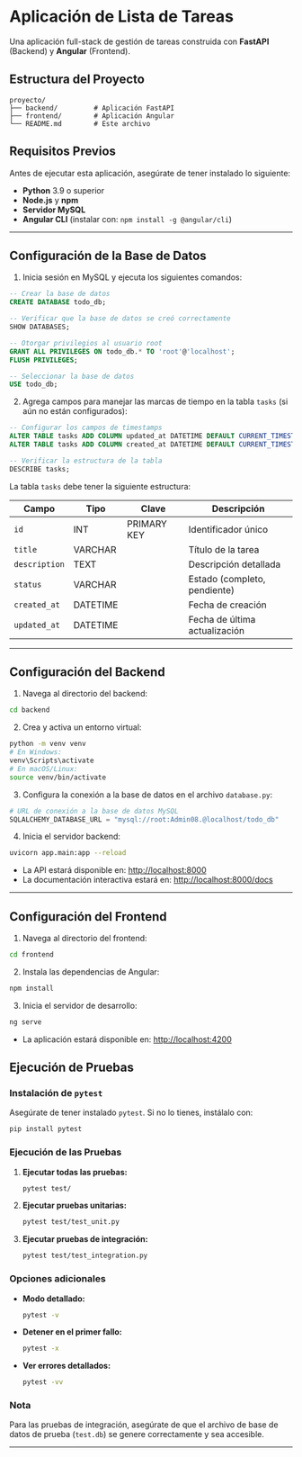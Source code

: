# Aplicación de Lista de Tareas

Una aplicación full-stack de gestión de tareas construida con **FastAPI** (Backend) y **Angular** (Frontend).

## **Estructura del Proyecto**
```
proyecto/
├── backend/         # Aplicación FastAPI
├── frontend/        # Aplicación Angular
└── README.md        # Este archivo
```

## **Requisitos Previos**

Antes de ejecutar esta aplicación, asegúrate de tener instalado lo siguiente:

- **Python** 3.9 o superior
- **Node.js** y **npm**
- **Servidor MySQL**
- **Angular CLI** (instalar con: `npm install -g @angular/cli`)

---

## **Configuración de la Base de Datos**

1. Inicia sesión en MySQL y ejecuta los siguientes comandos:

```sql
-- Crear la base de datos
CREATE DATABASE todo_db;

-- Verificar que la base de datos se creó correctamente
SHOW DATABASES;

-- Otorgar privilegios al usuario root
GRANT ALL PRIVILEGES ON todo_db.* TO 'root'@'localhost';
FLUSH PRIVILEGES;

-- Seleccionar la base de datos
USE todo_db;
```

2. Agrega campos para manejar las marcas de tiempo en la tabla `tasks` (si aún no están configurados):

```sql
-- Configurar los campos de timestamps
ALTER TABLE tasks ADD COLUMN updated_at DATETIME DEFAULT CURRENT_TIMESTAMP ON UPDATE CURRENT_TIMESTAMP;
ALTER TABLE tasks ADD COLUMN created_at DATETIME DEFAULT CURRENT_TIMESTAMP;

-- Verificar la estructura de la tabla
DESCRIBE tasks;
```

La tabla `tasks` debe tener la siguiente estructura:

| Campo       | Tipo        | Clave        | Descripción                  |
|-------------|-------------|--------------|------------------------------|
| `id`        | INT         | PRIMARY KEY  | Identificador único          |
| `title`     | VARCHAR     |              | Título de la tarea           |
| `description`| TEXT       |              | Descripción detallada        |
| `status`    | VARCHAR     |              | Estado (completo, pendiente) |
| `created_at`| DATETIME    |              | Fecha de creación            |
| `updated_at`| DATETIME    |              | Fecha de última actualización|

---

## **Configuración del Backend**

1. Navega al directorio del backend:

```bash
cd backend
```

2. Crea y activa un entorno virtual:

```bash
python -m venv venv
# En Windows:
venv\Scripts\activate
# En macOS/Linux:
source venv/bin/activate
```

3. Configura la conexión a la base de datos en el archivo `database.py`:

```python
# URL de conexión a la base de datos MySQL
SQLALCHEMY_DATABASE_URL = "mysql://root:Admin08.@localhost/todo_db"
```

4. Inicia el servidor backend:

```bash
uvicorn app.main:app --reload
```

- La API estará disponible en: [http://localhost:8000](http://localhost:8000)  
- La documentación interactiva estará en: [http://localhost:8000/docs](http://localhost:8000/docs)

---

## **Configuración del Frontend**

1. Navega al directorio del frontend:

```bash
cd frontend
```

2. Instala las dependencias de Angular:

```bash
npm install
```

3. Inicia el servidor de desarrollo:

```bash
ng serve
```

- La aplicación estará disponible en: [http://localhost:4200](http://localhost:4200)

## Ejecución de Pruebas

### Instalación de `pytest`

Asegúrate de tener instalado `pytest`. Si no lo tienes, instálalo con:

```bash
pip install pytest
```

### Ejecución de las Pruebas

1. **Ejecutar todas las pruebas:**
   ```bash
   pytest test/
   ```

2. **Ejecutar pruebas unitarias:**
   ```bash
   pytest test/test_unit.py
   ```

3. **Ejecutar pruebas de integración:**
   ```bash
   pytest test/test_integration.py
   ```

### Opciones adicionales
- **Modo detallado:**
  ```bash
  pytest -v
  ```

- **Detener en el primer fallo:**
  ```bash
  pytest -x
  ```

- **Ver errores detallados:**
  ```bash
  pytest -vv
  ```

### Nota
Para las pruebas de integración, asegúrate de que el archivo de base de datos de prueba (`test.db`) se genere correctamente y sea accesible.

---

